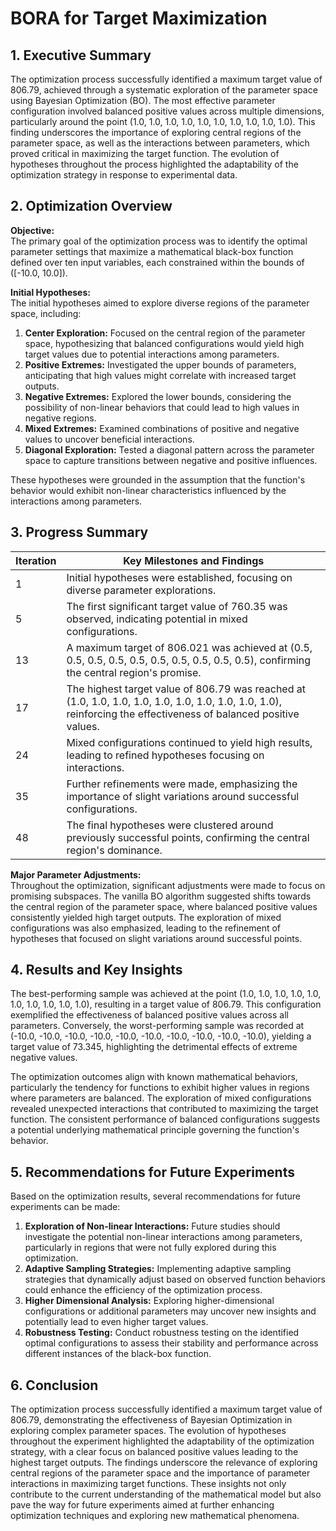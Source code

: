 # BORA for Target Maximization 

## 1. Executive Summary

The optimization process successfully identified a maximum target value of 806.79, achieved through a systematic exploration of the parameter space using Bayesian Optimization (BO). The most effective parameter configuration involved balanced positive values across multiple dimensions, particularly around the point (1.0, 1.0, 1.0, 1.0, 1.0, 1.0, 1.0, 1.0, 1.0, 1.0). This finding underscores the importance of exploring central regions of the parameter space, as well as the interactions between parameters, which proved critical in maximizing the target function. The evolution of hypotheses throughout the process highlighted the adaptability of the optimization strategy in response to experimental data.

## 2. Optimization Overview

**Objective:**  
The primary goal of the optimization process was to identify the optimal parameter settings that maximize a mathematical black-box function defined over ten input variables, each constrained within the bounds of \([-10.0, 10.0]\).

**Initial Hypotheses:**  
The initial hypotheses aimed to explore diverse regions of the parameter space, including:

1. **Center Exploration:** Focused on the central region of the parameter space, hypothesizing that balanced configurations would yield high target values due to potential interactions among parameters.
2. **Positive Extremes:** Investigated the upper bounds of parameters, anticipating that high values might correlate with increased target outputs.
3. **Negative Extremes:** Explored the lower bounds, considering the possibility of non-linear behaviors that could lead to high values in negative regions.
4. **Mixed Extremes:** Examined combinations of positive and negative values to uncover beneficial interactions.
5. **Diagonal Exploration:** Tested a diagonal pattern across the parameter space to capture transitions between negative and positive influences.

These hypotheses were grounded in the assumption that the function's behavior would exhibit non-linear characteristics influenced by the interactions among parameters.

## 3. Progress Summary

| Iteration | Key Milestones and Findings                                                                 |
|-----------|---------------------------------------------------------------------------------------------|
| 1         | Initial hypotheses were established, focusing on diverse parameter explorations.           |
| 5         | The first significant target value of 760.35 was observed, indicating potential in mixed configurations. |
| 13        | A maximum target of 806.021 was achieved at (0.5, 0.5, 0.5, 0.5, 0.5, 0.5, 0.5, 0.5, 0.5, 0.5), confirming the central region's promise. |
| 17        | The highest target value of 806.79 was reached at (1.0, 1.0, 1.0, 1.0, 1.0, 1.0, 1.0, 1.0, 1.0, 1.0), reinforcing the effectiveness of balanced positive values. |
| 24        | Mixed configurations continued to yield high results, leading to refined hypotheses focusing on interactions. |
| 35        | Further refinements were made, emphasizing the importance of slight variations around successful configurations. |
| 48        | The final hypotheses were clustered around previously successful points, confirming the central region's dominance. |

**Major Parameter Adjustments:**  
Throughout the optimization, significant adjustments were made to focus on promising subspaces. The vanilla BO algorithm suggested shifts towards the central region of the parameter space, where balanced positive values consistently yielded high target outputs. The exploration of mixed configurations was also emphasized, leading to the refinement of hypotheses that focused on slight variations around successful points.

## 4. Results and Key Insights

The best-performing sample was achieved at the point (1.0, 1.0, 1.0, 1.0, 1.0, 1.0, 1.0, 1.0, 1.0, 1.0), resulting in a target value of 806.79. This configuration exemplified the effectiveness of balanced positive values across all parameters. Conversely, the worst-performing sample was recorded at (-10.0, -10.0, -10.0, -10.0, -10.0, -10.0, -10.0, -10.0, -10.0, -10.0), yielding a target value of 73.345, highlighting the detrimental effects of extreme negative values.

The optimization outcomes align with known mathematical behaviors, particularly the tendency for functions to exhibit higher values in regions where parameters are balanced. The exploration of mixed configurations revealed unexpected interactions that contributed to maximizing the target function. The consistent performance of balanced configurations suggests a potential underlying mathematical principle governing the function's behavior.

## 5. Recommendations for Future Experiments

Based on the optimization results, several recommendations for future experiments can be made:

1. **Exploration of Non-linear Interactions:** Future studies should investigate the potential non-linear interactions among parameters, particularly in regions that were not fully explored during this optimization.
2. **Adaptive Sampling Strategies:** Implementing adaptive sampling strategies that dynamically adjust based on observed function behaviors could enhance the efficiency of the optimization process.
3. **Higher Dimensional Analysis:** Exploring higher-dimensional configurations or additional parameters may uncover new insights and potentially lead to even higher target values.
4. **Robustness Testing:** Conduct robustness testing on the identified optimal configurations to assess their stability and performance across different instances of the black-box function.

## 6. Conclusion

The optimization process successfully identified a maximum target value of 806.79, demonstrating the effectiveness of Bayesian Optimization in exploring complex parameter spaces. The evolution of hypotheses throughout the experiment highlighted the adaptability of the optimization strategy, with a clear focus on balanced positive values leading to the highest target outputs. The findings underscore the relevance of exploring central regions of the parameter space and the importance of parameter interactions in maximizing target functions. These insights not only contribute to the current understanding of the mathematical model but also pave the way for future experiments aimed at further enhancing optimization techniques and exploring new mathematical phenomena.